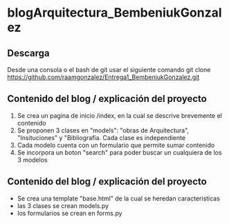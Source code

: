 # blogArquitectura_BembeniukGonzalez
## Descarga ##
Desde una consola o el bash de git usar el siguiente comando
    git clone https://github.com/raamgonzalez/Entrega1_BembeniukGonzalez.git

## Contenido del blog / explicación del proyecto ##
1. Se crea un pagina de inicio /index, en la cual se descrive brevemente el contenido
2. Se proponen 3 clases en "models": "obras de Arquitectura", "Insituciones" y "Bibliografía. Cada clase es independiente 
3. Cada modelo cuenta con un formulario que permite sumar contenido
4. Se incorpora un boton "search" para poder buscar un cualquiera de los 3 modelos

## Contenido del blog / explicación del proyecto ##
- Se crea una template "base.html" de la cual se heredan caracteristicas
- las 3 clases se crean models.py
- los formularios se crean en forms.py
